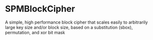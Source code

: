 # SPMBlockCipher
A simple, high performance block cipher that scales easily to arbitrarily large key size and/or block size, based on a substitution (sbox), permutation, and xor bit mask
